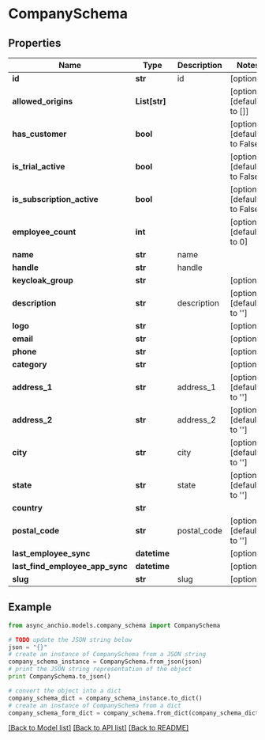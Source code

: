 # CompanySchema


## Properties

Name | Type | Description | Notes
------------ | ------------- | ------------- | -------------
**id** | **str** | id | [optional] 
**allowed_origins** | **List[str]** |  | [optional] [default to []]
**has_customer** | **bool** |  | [optional] [default to False]
**is_trial_active** | **bool** |  | [optional] [default to False]
**is_subscription_active** | **bool** |  | [optional] [default to False]
**employee_count** | **int** |  | [optional] [default to 0]
**name** | **str** | name | 
**handle** | **str** | handle | 
**keycloak_group** | **str** |  | [optional] 
**description** | **str** | description | [optional] [default to '']
**logo** | **str** |  | [optional] 
**email** | **str** |  | [optional] 
**phone** | **str** |  | [optional] 
**category** | **str** |  | [optional] 
**address_1** | **str** | address_1 | [optional] [default to '']
**address_2** | **str** | address_2 | [optional] [default to '']
**city** | **str** | city | [optional] [default to '']
**state** | **str** | state | [optional] [default to '']
**country** | **str** |  | 
**postal_code** | **str** | postal_code | [optional] [default to '']
**last_employee_sync** | **datetime** |  | [optional] 
**last_find_employee_app_sync** | **datetime** |  | [optional] 
**slug** | **str** | slug | [optional] 

## Example

```python
from async_anchio.models.company_schema import CompanySchema

# TODO update the JSON string below
json = "{}"
# create an instance of CompanySchema from a JSON string
company_schema_instance = CompanySchema.from_json(json)
# print the JSON string representation of the object
print CompanySchema.to_json()

# convert the object into a dict
company_schema_dict = company_schema_instance.to_dict()
# create an instance of CompanySchema from a dict
company_schema_form_dict = company_schema.from_dict(company_schema_dict)
```
[[Back to Model list]](../README.md#documentation-for-models) [[Back to API list]](../README.md#documentation-for-api-endpoints) [[Back to README]](../README.md)


